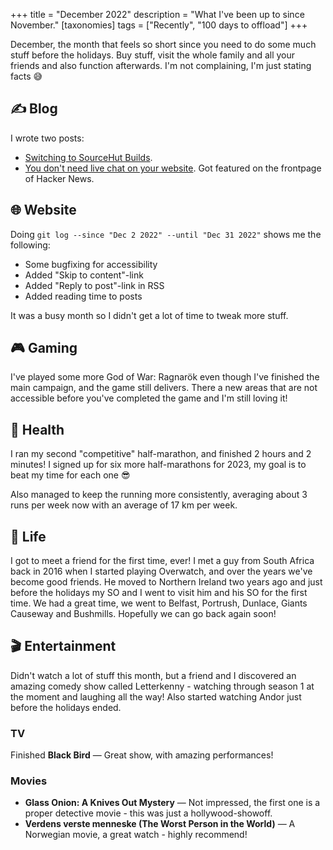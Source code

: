 +++
title = "December 2022"
description = "What I've been up to since November."
[taxonomies]
tags = ["Recently", "100 days to offload"]
+++

December, the month that feels so short since you need to do some much stuff
before the holidays. Buy stuff, visit the whole family and all your friends and
also function afterwards. I'm not complaining, I'm just stating facts 😅

## ✍️ Blog

I wrote two posts:

- [Switching to SourceHut Builds][srht_post].
- [You don't need live chat on your website][livechat_post]. Got featured on the
  frontpage of Hacker News.

## 🌐 Website

Doing `git log --since "Dec 2 2022" --until "Dec 31 2022"` shows me the
following:

- Some bugfixing for accessibility
- Added "Skip to content"-link
- Added "Reply to post"-link in RSS
- Added reading time to posts

It was a busy month so I didn't get a lot of time to tweak more stuff.

## 🎮 Gaming

I've played some more God of War: Ragnarök even though I've finished the main
campaign, and the game still delivers. There a new areas that are not accessible
before you've completed the game and I'm still loving it!

## 💪 Health

I ran my second "competitive" half-marathon, and finished 2 hours and 2 minutes!
I signed up for six more half-marathons for 2023, my goal is to beat my time for
each one 😎

Also managed to keep the running more consistently, averaging about 3 runs per
week now with an average of 17 km per week.

## 🌳 Life

I got to meet a friend for the first time, ever! I met a guy from South Africa
back in 2016 when I started playing Overwatch, and over the years we've become
good friends. He moved to Northern Ireland two years ago and just before the
holidays my SO and I went to visit him and his SO for the first time. We had a
great time, we went to Belfast, Portrush, Dunlace, Giants Causeway and
Bushmills. Hopefully we can go back again soon!

## 🎬 Entertainment

Didn't watch a lot of stuff this month, but a friend and I discovered an amazing
comedy show called Letterkenny - watching through season 1 at the moment and
laughing all the way! Also started watching Andor just before the holidays
ended.

### TV

Finished **Black Bird** &mdash; Great show, with amazing performances!

### Movies

- **Glass Onion: A Knives Out Mystery** &mdash; Not impressed, the first one is
  a proper detective movie - this was just a hollywood-showoff.
- **Verdens verste menneske (The Worst Person in the World)** &mdash; A
  Norwegian movie, a great watch - highly recommend!

[srht_post]: /blog/switching-to-sourcehut-builds
[livechat_post]: /blog/you-dont-need-chat-on-your-site
